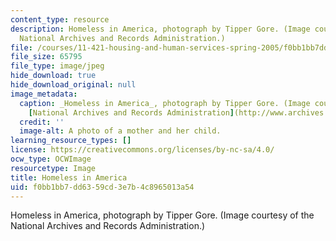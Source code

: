 ```yaml
---
content_type: resource
description: Homeless in America, photograph by Tipper Gore. (Image courtesy of the
  National Archives and Records Administration.)
file: /courses/11-421-housing-and-human-services-spring-2005/f0bb1bb7dd6359cd3e7b4c8965013a54_11-421s05.jpg
file_size: 65795
file_type: image/jpeg
hide_download: true
hide_download_original: null
image_metadata:
  caption: _Homeless in America_, photograph by Tipper Gore. (Image courtesy of the
    [National Archives and Records Administration](http://www.archives.gov/).)
  credit: ''
  image-alt: A photo of a mother and her child.
learning_resource_types: []
license: https://creativecommons.org/licenses/by-nc-sa/4.0/
ocw_type: OCWImage
resourcetype: Image
title: Homeless in America
uid: f0bb1bb7-dd63-59cd-3e7b-4c8965013a54
---
```

Homeless in America, photograph by Tipper Gore. (Image courtesy of the National Archives and Records Administration.)